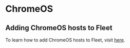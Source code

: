 # ChromeOS

## Adding ChromeOS hosts to Fleet
To learn how to add ChromeOS hosts to Fleet, visit [here](https://fleetdm.com/docs/using-fleet/adding-hosts#add-chromebooks-with-the-fleetd-chrome-extension).

<meta name="pageOrderInSection" value="2000">
